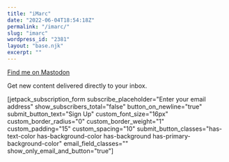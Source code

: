 ```yaml
---
title: "iMarc"
date: "2022-06-04T18:54:18Z"
permalink: "/imarc/"
slug: "imarc"
wordpress_id: "2381"
layout: "base.njk"
excerpt: ""
---
```


[Find me on Mastodon](https://techhub.social/@imarc)

Get new content delivered directly to your inbox.

\[jetpack\_subscription\_form subscribe\_placeholder="Enter your email address" show\_subscribers\_total="false" button\_on\_newline="true" submit\_button\_text="Sign Up" custom\_font\_size="16px" custom\_border\_radius="0" custom\_border\_weight="1" custom\_padding="15" custom\_spacing="10" submit\_button\_classes="has-text-color has-background-color has-background has-primary-background-color" email\_field\_classes="" show\_only\_email\_and\_button="true"\]
